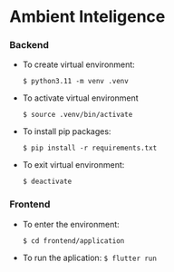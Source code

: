 # Ambient Inteligence

### Backend

- To create virtual environment:

    ```$ python3.11 -m venv .venv```

- To activate virtual environment

    ```$ source .venv/bin/activate```

- To install pip packages:

    ```$ pip install -r requirements.txt```

- To exit virtual environment:

    ```$ deactivate```

### Frontend

- To enter the environment:

    ```$ cd frontend/application```

- To run the aplication:
    ```$ flutter run```